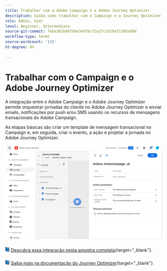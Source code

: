 ```yaml
---
title: Trabalhar com a Adobe Campaign e a Adobe Journey Optimizer
description: Saiba como trabalhar com o Campaign e o Journey Optimizer
role: Admin, User
level: Beginner, Intermediate
source-git-commit: feba381b9874be3ebfbcf2a27ccd29a71385ed9d
workflow-type: tm+mt
source-wordcount: '115'
ht-degree: 0%

---
```


# Trabalhar com o Campaign e o Adobe Journey Optimizer

A integração entre o Adobe Campaign e o Adobe Journey Optimizer permite orquestrar jornadas do cliente no Adobe Journey Optimizer e enviar emails, notificações por push e/ou SMS usando os recursos de mensagens transacionais do Adobe Campaign.

As etapas básicas são criar um template de mensagem transacional no Campaign e, em seguida, criar o evento, a ação e projetar a jornada no Adobe Journey Optimizer.


![](assets/ajo-integration.png)


![](../assets/do-not-localize/book.png) [Descubra essa integração nesta amostra completa](https://experienceleague.adobe.com/docs/journey-optimizer/using/orchestrate-journeys/about-journey-building/using-adobe-campaign-classic.html){target=&quot;_blank&quot;}.


![](../assets/do-not-localize/book.png) [Saiba mais na documentação do Journey Optimizer](https://experienceleague.adobe.com/docs/journey-optimizer/using/orchestrate-journeys/about-journey-building/using-adobe-campaign-classic.html?lang=en){target=&quot;_blank&quot;}.

